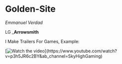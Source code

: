 # Golden-Site
*Emmanuel Verdad*

LG _**Arrowsmith**

I Make Trailers For Games, Example:

[![Watch the video]([https://i.imgur.com/vKb2F1B.png](https://www.youtube.com/watch?v=p3h5JR6c2BY&ab_channel=SkyHighGaming))](https://www.youtube.com/watch?v=p3h5JR6c2BY&ab_channel=SkyHighGaming)
